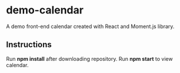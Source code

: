 # demo-calendar
A demo front-end calendar created with React and Moment.js library.

## Instructions
Run **npm install** after downloading repository.
Run **npm start** to view calendar.